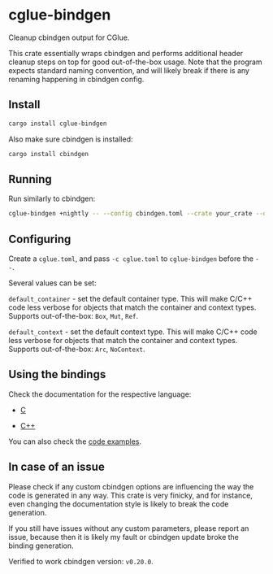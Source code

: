 # cglue-bindgen

Cleanup cbindgen output for CGlue.

This crate essentially wraps cbindgen and performs additional header cleanup steps on top for
good out-of-the-box usage. Note that the program expects standard naming convention, and will
likely break if there is any renaming happening in cbindgen config.

## Install

```sh
cargo install cglue-bindgen
```

Also make sure cbindgen is installed:

```sh
cargo install cbindgen
```

## Running

Run similarly to cbindgen:

```sh
cglue-bindgen +nightly -- --config cbindgen.toml --crate your_crate --output output_header.h
```

## Configuring

Create a `cglue.toml`, and pass `-c cglue.toml` to `cglue-bindgen` before the `--`.

Several values can be set:

`default_container` - set the default container type. This will make C/C++ code less verbose
for objects that match the container and context types. Supports out-of-the-box:
`Box`, `Mut`, `Ref`.

`default_context` - set the default context type. This will make C/C++ code less verbose for
objects that match the container and context types. Supports out-of-the-box: `Arc`,
`NoContext`.

## Using the bindings

Check the documentation for the respective language:

* [C](self::codegen::c)

* [C++](self::codegen::cpp)

You can also check the [code examples](https://github.com/h33p/cglue/tree/main/examples).

## In case of an issue

Please check if any custom cbindgen options are influencing the way the code is generated in
any way. This crate is very finicky, and for instance, even changing the documentation style
is likely to break the code generation.

If you still have issues without any custom parameters, please report an issue, because then it
is likely my fault or cbindgen update broke the binding generation.

Verified to work cbindgen version: `v0.20.0`.

